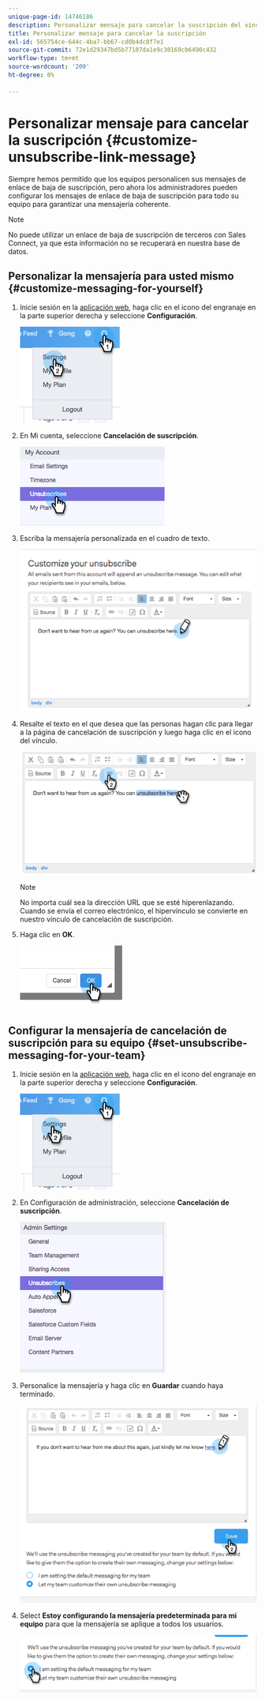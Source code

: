 ```yaml
---
unique-page-id: 14746186
description: Personalizar mensaje para cancelar la suscripción del vínculo - Documentos de Marketo - Documentación del producto
title: Personalizar mensaje para cancelar la suscripción
exl-id: 565754ce-644c-4ba7-bb67-cd0b4dc0f7e1
source-git-commit: 72e1d29347bd5b77107da1e9c30169cb6490c432
workflow-type: tm+mt
source-wordcount: '209'
ht-degree: 0%

---
```


# Personalizar mensaje para cancelar la suscripción {#customize-unsubscribe-link-message}

Siempre hemos permitido que los equipos personalicen sus mensajes de enlace de baja de suscripción, pero ahora los administradores pueden configurar los mensajes de enlace de baja de suscripción para todo su equipo para garantizar una mensajería coherente.

>[!NOTE]
>
>No puede utilizar un enlace de baja de suscripción de terceros con Sales Connect, ya que esta información no se recuperará en nuestra base de datos.

## Personalizar la mensajería para usted mismo {#customize-messaging-for-yourself}

1. Inicie sesión en la [aplicación web](https://toutapp.com/login), haga clic en el icono del engranaje en la parte superior derecha y seleccione **Configuración**.

   ![](assets/one.png)

1. En Mi cuenta, seleccione **Cancelación de suscripción**.

   ![](assets/two-1.png)

1. Escriba la mensajería personalizada en el cuadro de texto.

   ![](assets/three-1.png)

1. Resalte el texto en el que desea que las personas hagan clic para llegar a la página de cancelación de suscripción y luego haga clic en el icono del vínculo.

   ![](assets/four-1.png)

   >[!NOTE]
   >
   >No importa cuál sea la dirección URL que se esté hiperenlazando. Cuando se envía el correo electrónico, el hipervínculo se convierte en nuestro vínculo de cancelación de suscripción.

1. Haga clic en **OK**.

   ![](assets/five.png)

## Configurar la mensajería de cancelación de suscripción para su equipo {#set-unsubscribe-messaging-for-your-team}

1. Inicie sesión en la [aplicación web](https://toutapp.com/login), haga clic en el icono del engranaje en la parte superior derecha y seleccione **Configuración**.

   ![](assets/six.png)

1. En Configuración de administración, seleccione **Cancelación de suscripción**.

   ![](assets/eight.png)

1. Personalice la mensajería y haga clic en **Guardar** cuando haya terminado.

   ![](assets/seven.png)

1. Select **Estoy configurando la mensajería predeterminada para mi equipo** para que la mensajería se aplique a todos los usuarios.

   ![](assets/eleven.png)
